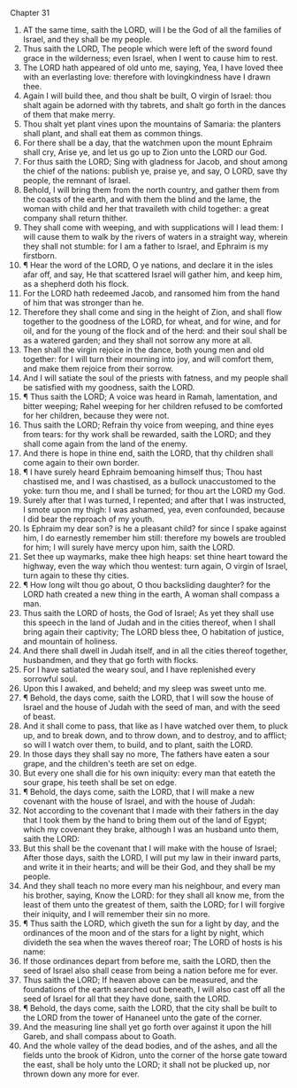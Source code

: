 

Chapter 31

1. AT the same time, saith the LORD, will I be the God of all the families of Israel, and they shall be my people.
2. Thus saith the LORD, The people which were left of the sword found grace in the wilderness; even Israel, when I went to cause him to rest.
3. The LORD hath appeared of old unto me, saying, Yea, I have loved thee with an everlasting love: therefore with lovingkindness have I drawn thee.
4. Again I will build thee, and thou shalt be built, O virgin of Israel: thou shalt again be adorned with thy tabrets, and shalt go forth in the dances of them that make merry.
5. Thou shalt yet plant vines upon the mountains of Samaria: the planters shall plant, and shall eat them as common things.
6. For there shall be a day, that the watchmen upon the mount Ephraim shall cry, Arise ye, and let us go up to Zion unto the LORD our God.
7. For thus saith the LORD; Sing with gladness for Jacob, and shout among the chief of the nations: publish ye, praise ye, and say, O LORD, save thy people, the remnant of Israel.
8. Behold, I will bring them from the north country, and gather them from the coasts of the earth, and with them the blind and the lame, the woman with child and her that travaileth with child together: a great company shall return thither.
9. They shall come with weeping, and with supplications will I lead them: I will cause them to walk by the rivers of waters in a straight way, wherein they shall not stumble: for I am a father to Israel, and Ephraim is my firstborn.
10. ¶ Hear the word of the LORD, O ye nations, and declare it in the isles afar off, and say, He that scattered Israel will gather him, and keep him, as a shepherd doth his flock.
11. For the LORD hath redeemed Jacob, and ransomed him from the hand of him that was stronger than he.
12. Therefore they shall come and sing in the height of Zion, and shall flow together to the goodness of the LORD, for wheat, and for wine, and for oil, and for the young of the flock and of the herd: and their soul shall be as a watered garden; and they shall not sorrow any more at all.
13. Then shall the virgin rejoice in the dance, both young men and old together: for I will turn their mourning into joy, and will comfort them, and make them rejoice from their sorrow.
14. And I will satiate the soul of the priests with fatness, and my people shall be satisfied with my goodness, saith the LORD.
15. ¶ Thus saith the LORD; A voice was heard in Ramah, lamentation, and bitter weeping; Rahel weeping for her children refused to be comforted for her children, because they were not.
16. Thus saith the LORD; Refrain thy voice from weeping, and thine eyes from tears: for thy work shall be rewarded, saith the LORD; and they shall come again from the land of the enemy.
17. And there is hope in thine end, saith the LORD, that thy children shall come again to their own border.
18. ¶ I have surely heard Ephraim bemoaning himself thus; Thou hast chastised me, and I was chastised, as a bullock unaccustomed to the yoke: turn thou me, and I shall be turned; for thou art the LORD my God.
19. Surely after that I was turned, I repented; and after that I was instructed, I smote upon my thigh: I was ashamed, yea, even confounded, because I did bear the reproach of my youth.
20. Is Ephraim my dear son?  is he a pleasant child?  for since I spake against him, I do earnestly remember him still: therefore my bowels are troubled for him; I will surely have mercy upon him, saith the LORD.
21. Set thee up waymarks, make thee high heaps: set thine heart toward the highway, even the way which thou wentest: turn again, O virgin of Israel, turn again to these thy cities.
22. ¶ How long wilt thou go about, O thou backsliding daughter?  for the LORD hath created a new thing in the earth, A woman shall compass a man.
23. Thus saith the LORD of hosts, the God of Israel; As yet they shall use this speech in the land of Judah and in the cities thereof, when I shall bring again their captivity; The LORD bless thee, O habitation of justice, and mountain of holiness.
24. And there shall dwell in Judah itself, and in all the cities thereof together, husbandmen, and they that go forth with flocks.
25. For I have satiated the weary soul, and I have replenished every sorrowful soul.
26. Upon this I awaked, and beheld; and my sleep was sweet unto me.
27. ¶ Behold, the days come, saith the LORD, that I will sow the house of Israel and the house of Judah with the seed of man, and with the seed of beast.
28. And it shall come to pass, that like as I have watched over them, to pluck up, and to break down, and to throw down, and to destroy, and to afflict; so will I watch over them, to build, and to plant, saith the LORD.
29. In those days they shall say no more, The fathers have eaten a sour grape, and the children's teeth are set on edge.
30. But every one shall die for his own iniquity: every man that eateth the sour grape, his teeth shall be set on edge.
31. ¶ Behold, the days come, saith the LORD, that I will make a new covenant with the house of Israel, and with the house of Judah:
32. Not according to the covenant that I made with their fathers in the day that I took them by the hand to bring them out of the land of Egypt; which my covenant they brake, although I was an husband unto them, saith the LORD:
33. But this shall be the covenant that I will make with the house of Israel; After those days, saith the LORD, I will put my law in their inward parts, and write it in their hearts; and will be their God, and they shall be my people.
34. And they shall teach no more every man his neighbour, and every man his brother, saying, Know the LORD: for they shall all know me, from the least of them unto the greatest of them, saith the LORD; for I will forgive their iniquity, and I will remember their sin no more.
35. ¶ Thus saith the LORD, which giveth the sun for a light by day, and the ordinances of the moon and of the stars for a light by night, which divideth the sea when the waves thereof roar; The LORD of hosts is his name:
36. If those ordinances depart from before me, saith the LORD, then the seed of Israel also shall cease from being a nation before me for ever.
37. Thus saith the LORD; If heaven above can be measured, and the foundations of the earth searched out beneath, I will also cast off all the seed of Israel for all that they have done, saith the LORD.
38. ¶ Behold, the days come, saith the LORD, that the city shall be built to the LORD from the tower of Hananeel unto the gate of the corner.
39. And the measuring line shall yet go forth over against it upon the hill Gareb, and shall compass about to Goath.
40. And the whole valley of the dead bodies, and of the ashes, and all the fields unto the brook of Kidron, unto the corner of the horse gate toward the east, shall be holy unto the LORD; it shall not be plucked up, nor thrown down any more for ever.
